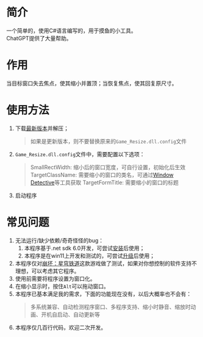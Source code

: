 # 简介
一个简单的，使用C#语言编写的，用于摸鱼的小工具。  
ChatGPT提供了大量帮助。
# 作用
当目标窗口失去焦点，使其缩小并置顶；当恢复焦点，使其回复原尺寸。
# 使用方法
1. 下载[最新版本](https://github.com/ZeroJehovah/Game-Resize/releases)并解压；
   > 如果是更新版本，则不要替换原来的```Game_Resize.dll.config```文件
2. ```Game_Resize.dll.config```文件中，需要配置以下选项：
   > SmallRectWidth: 缩小后的窗口宽度，可自行设置，初始化后生效
   > TargetClassName: 需要缩小的窗口的类名，可通过[Window Detective](https://windowdetective.sourceforge.io/)等工具获取
   > TargetFormTitle: 需要缩小的窗口的标题
3. 启动程序
# 常见问题
1. 无法运行/缺少依赖/奇奇怪怪的bug：
   1. 本程序基于.net sdk 6.0开发，可尝试[安装](https://dotnet.microsoft.com/en-us/download/dotnet/6.0)后使用；
   2. 本程序是在win11上开发和测试的，可尝试[升级](https://www.microsoft.com/zh-cn/windows/get-windows-11)后使用；
2. 本程序仅对[崩坏：星穹铁道](https://sr.mihoyo.com/)这款游戏做了测试，如果对你想控制的软件支持不理想，可以考虑其它程序。
3. 使用前需要将程序设置为窗口化。
4. 在缩小显示时，按住```Alt```可以拖动窗口。
5. 本程序已基本满足我的需求，下面的功能现在没有，以后大概率也不会有：
   > 多系统兼容、自动检测程序窗口、多程序支持、缩小时静音、缩放时动画、开机自启动、自动更新等
6. 本程序仅几百行代码，欢迎二次开发。